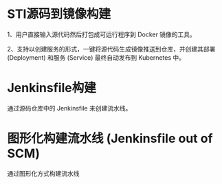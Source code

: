 # STI源码到镜像构建

1、用户直接输入源代码然后打包成可运行程序到 Docker 镜像的工具。

2、支持以创建服务的形式，一键将源代码生成镜像推送到仓库，并创建其部署 (Deployment) 和服务 (Service) 最终自动发布到 Kubernetes 中。



# Jenkinsfile构建

通过源码仓库中的 Jenkinsfile 来创建流水线。



# 图形化构建流水线 (Jenkinsfile out of SCM)

通过图形化方式构建流水线